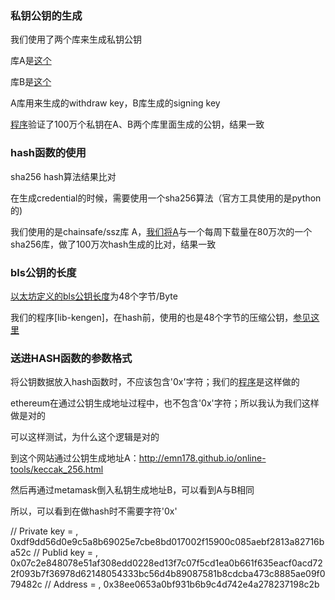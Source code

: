 ### 私钥公钥的生成

我们使用了两个库来生成私钥公钥

库A是[这个](https://www.npmjs.com/package/@jadepool/bls)

库B是[这个](https://github.com/alexxuyang/lodestar/blob/c156aa1b170bc9437e063350255da056b5abc887/packages/lodestar-cli/src/depositContract/depositData.ts#L5)

A库用来生成的withdraw key，B库生成的signing key

[程序](01-priv-key/main.js)验证了100万个私钥在A、B两个库里面生成的公钥，结果一致


### hash函数的使用

sha256 hash算法结果比对

在生成credential的时候，需要使用一个sha256算法（官方工具使用的是python的)

我们使用的是chainsafe/ssz库 A，[我们将A]([程序](02-sha256-hash/main.js))与一个每周下载量在80万次的一个sha256库，做了100万次hash生成的比对，结果一致


### bls公钥的长度

[以太坊定义的bls公钥长度](https://github.com/ethereum/consensus-specs/blob/7a5cdc2a9df9a19c3abe47d88a8b7587a9f109d3/specs/core/0_beacon-chain.md#custom-types)为48个字节/Byte

我们的程序[lib-kengen]，在hash前，使用的也是48个字节的压缩公钥，[参见这里](01-priv-key/100.out.txt#L4)


### 送进HASH函数的参数格式

将公钥数据放入hash函数时，不应该包含'0x'字符；我们的[程序](https://github.com/alexxuyang/bls-keys-verify/blob/c78c4e3f04876be29826769e5c958d1cced49588/03-compressed-pub-key/main.js#L22)是这样做的

ethereum在通过公钥生成地址过程中，也不包含'0x'字符；所以我认为我们这样做是对的

可以这样测试，为什么这个逻辑是对的

到这个网站通过公钥生成地址A：http://emn178.github.io/online-tools/keccak_256.html

然后再通过metamask倒入私钥生成地址B，可以看到A与B相同

所以，可以看到在做hash时不需要字符'0x'

// Private key = , 0xdf9dd56d0e9c5a8b69025e7cbe8bd017002f15900c085aebf2813a82716ba52c
// Publid key = , 0x07c2e848078e51af308edd0228ed13f7c07f5cd1ea0b661f635eacf0acd722f093b7f36978d62148054333bc56d4b89087581b8cdcba473c8885ae09f079482c
// Address = , 0x38ee0653a0bf931b6b9c4d742e4a278237198c2b
